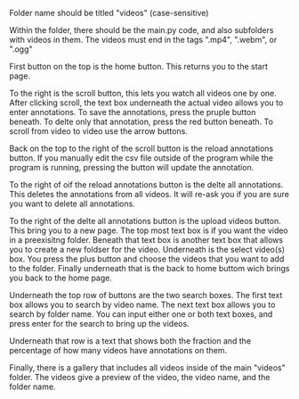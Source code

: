 Folder name should be titled "videos" (case-sensitive)

Within the folder, there should be the main.py code, and also subfolders with videos in them.
The videos must end in the tags ".mp4", ".webm", or ".ogg"

First button on the top is the home button. This returns you to the start page.

To the right is the scroll button, this lets you watch all videos one by one.
  After clicking scroll, the text box underneath the actual video allows you to enter annotations.
  To save the annotations, press the pruple button beneath.
  To delte only that annotation, press the red button beneath.
  To scroll from video to video use the arrow buttons.

Back on the top to the right of the scroll button is the reload annotations button. If you manually edit the csv file outside of the program while the program is running, pressing the button will update the annotation.

To the right of oif the reload annotations button is the delte all annotations. This deletes the annotations from all videos. It will re-ask you if you are sure you want to delete all annotations.

To the right of the delte all annotations button is the upload videos button. This bring you to a new page.
  The top most text box is if you want the video in a preexisitng folder.
  Beneath that text box is another text box that allows you to create a new foldser for the video.
  Underneath is the select video(s) box. You press the plus button and choose the videos that you want to add to the folder.
  Finally underneath that is the back to home buttom wich brings you back to the home page.

Underneath the top row of buttons are the two search boxes.
  The first text box allows you to search by video name.
  The next text box allows you to search by folder name.
  You can input either one or both text boxes, and press enter for the search to bring up the videos.

Underneath that row is a text that shows both the fraction and the percentage of how many videos have annotations on them.

Finally, there is a gallery that includes all videos inside of the main "videos" folder. The videos give a preview of the video, the video name, and the folder name.
